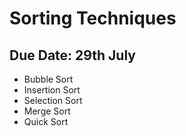 # Sorting Techniques

## Due Date: 29th July

* Bubble Sort
* Insertion Sort
* Selection Sort
* Merge Sort
* Quick Sort